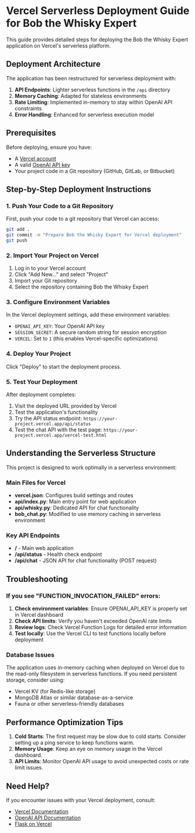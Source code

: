 # Vercel Serverless Deployment Guide for Bob the Whisky Expert

This guide provides detailed steps for deploying the Bob the Whisky Expert application on Vercel's serverless platform.

## Deployment Architecture

The application has been restructured for serverless deployment with:

1. **API Endpoints**: Lighter serverless functions in the `/api` directory
2. **Memory Caching**: Adapted for stateless environments
3. **Rate Limiting**: Implemented in-memory to stay within OpenAI API constraints 
4. **Error Handling**: Enhanced for serverless execution model

## Prerequisites

Before deploying, ensure you have:

- A [Vercel account](https://vercel.com/signup)
- A valid [OpenAI API key](https://platform.openai.com/account/api-keys)
- Your project code in a Git repository (GitHub, GitLab, or Bitbucket)

## Step-by-Step Deployment Instructions

### 1. Push Your Code to a Git Repository

First, push your code to a git repository that Vercel can access:

```bash
git add .
git commit -m "Prepare Bob the Whisky Expert for Vercel deployment"
git push
```

### 2. Import Your Project on Vercel

1. Log in to your Vercel account
2. Click "Add New..." and select "Project"
3. Import your Git repository
4. Select the repository containing Bob the Whisky Expert

### 3. Configure Environment Variables

In the Vercel deployment settings, add these environment variables:

- `OPENAI_API_KEY`: Your OpenAI API key
- `SESSION_SECRET`: A secure random string for session encryption
- `VERCEL`: Set to `1` (this enables Vercel-specific optimizations)

### 4. Deploy Your Project

Click "Deploy" to start the deployment process. 

### 5. Test Your Deployment

After deployment completes:

1. Visit the deployed URL provided by Vercel
2. Test the application's functionality
3. Try the API status endpoint: `https://your-project.vercel.app/api/status`
4. Test the chat API with the test page: `https://your-project.vercel.app/vercel-test.html`

## Understanding the Serverless Structure

This project is designed to work optimally in a serverless environment:

### Main Files for Vercel

- **vercel.json**: Configures build settings and routes
- **api/index.py**: Main entry point for web application
- **api/whisky.py**: Dedicated API for chat functionality
- **bob_chat.py**: Modified to use memory caching in serverless environment

### Key API Endpoints

- **/** - Main web application
- **/api/status** - Health check endpoint
- **/api/chat** - JSON API for chat functionality (POST request)

## Troubleshooting

### If you see "FUNCTION_INVOCATION_FAILED" errors:

1. **Check environment variables**: Ensure OPENAI_API_KEY is properly set in Vercel dashboard
2. **Check API limits**: Verify you haven't exceeded OpenAI rate limits
3. **Review logs**: Check Vercel Function Logs for detailed error information
4. **Test locally**: Use the Vercel CLI to test functions locally before deployment

### Database Issues

The application uses in-memory caching when deployed on Vercel due to the read-only filesystem in serverless functions. If you need persistent storage, consider using:

- Vercel KV (for Redis-like storage)
- MongoDB Atlas or similar database-as-a-service
- Fauna or other serverless-friendly databases

## Performance Optimization Tips

1. **Cold Starts**: The first request may be slow due to cold starts. Consider setting up a ping service to keep functions warm.
2. **Memory Usage**: Keep an eye on memory usage in the Vercel dashboard.
3. **API Limits**: Monitor OpenAI API usage to avoid unexpected costs or rate limit issues.

## Need Help?

If you encounter issues with your Vercel deployment, consult:

- [Vercel Documentation](https://vercel.com/docs)
- [OpenAI API Documentation](https://platform.openai.com/docs)
- [Flask on Vercel](https://vercel.com/guides/deploying-flask-with-vercel)